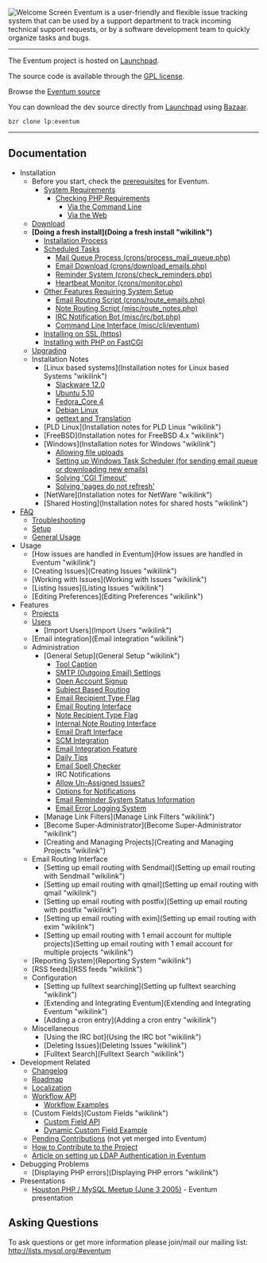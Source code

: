 ![Welcome Screen](Eventum-Profile.jpg "fig:Welcome Screen") Eventum is a user-friendly and flexible issue tracking system that can be used by a support department to track incoming technical support requests, or by a software development team to quickly organize tasks and bugs.

* * * * *

The Eventum project is hosted on [Launchpad](https://launchpad.net/eventum/).

The source code is available through the [GPL license](License "wikilink").

Browse the [Eventum source](https://code.launchpad.net/~eventum-developers/eventum/trunk)

You can download the dev source directly from [Launchpad](https://launchpad.net/eventum) using [Bazaar](http://bazaar-vcs.org).


`bzr clone lp:eventum`

* * * * *

Documentation
-------------

-   Installation
    -   Before you start, check the [prerequisites](Prerequisites "wikilink") for Eventum.
        -   [System Requirements](Prerequisites#System_Requirements "wikilink")
            -   [Checking PHP Requirements](Prerequisites#Checking_PHP_Requirements "wikilink")
                -   [Via the Command Line](Prerequisites#Via_the_Command_Line "wikilink")
                -   [Via the Web](Prerequisites#Via_the_Web "wikilink")
    -   [Download](http://dev.mysql.com/downloads/other/eventum/)
    -   **[Doing a fresh install](Doing a fresh install "wikilink")**
        -   [Installation Process](Doing_a_fresh_install#Installation_Process "wikilink")
        -   [Scheduled Tasks](Doing_a_fresh_install#Scheduled_Tasks "wikilink")
            -   [Mail Queue Process (crons/process_mail_queue.php)](Doing_a_fresh_install#Mail_Queue_Process_.28misc.2Fprocess_mail_queue.php.29 "wikilink")
            -   [Email Download (crons/download_emails.php)](Doing_a_fresh_install#Email_Download_.28misc.2Fdownload_emails.php.29 "wikilink")
            -   [Reminder System (crons/check_reminders.php)](Doing_a_fresh_install#Reminder_System_.28misc.2Fcheck_reminders.php.29 "wikilink")
            -   [Heartbeat Monitor (crons/monitor.php)](Doing_a_fresh_install#Heartbeat_Monitor_.28misc.2Fmonitor.php.29 "wikilink")
        -   [Other Features Requiring System Setup](Doing_a_fresh_install#Other_Features_Requiring_System_Setup "wikilink")
            -   [Email Routing Script (crons/route_emails.php)](Doing_a_fresh_install#Email_Routing_Script_.28misc.2Froute_emails.php.29 "wikilink")
            -   [Note Routing Script (misc/route_notes.php)](Doing_a_fresh_install#Note_Routing_Script_.28misc.2Froute_notes.php.29 "wikilink")
            -   [IRC Notification Bot (misc/irc/bot.php)](Doing_a_fresh_install#IRC_Notification_Bot_.28misc.2Firc.2Fbot.php.29 "wikilink")
            -   [Command Line Interface (misc/cli/eventum)](Doing_a_fresh_install#Command_Line_Interface_.28misc.2Fcli.2Feventum.29 "wikilink")
        -   [Installing on SSL (https)](Doing_a_fresh_install#Installing_on_SSL_.28https.29 "wikilink")
        -   [Installing with PHP on FastCGI](Doing_a_fresh_install#Installing_with_PHP_on_FastCGI "wikilink")
    -   [Upgrading](Upgrading "wikilink")
    -   Installation Notes
        -   [Linux based systems](Installation notes for Linux based Systems "wikilink")
            -   [Slackware 12.0](Installation_notes_for_Linux_based_Systems#Slackware_12.0 "wikilink")
            -   [Ubuntu 5.10](Installation_notes_for_Linux_based_Systems#Ubuntu_5.10 "wikilink")
            -   [Fedora_Core 4](Installation_notes_for_Linux_based_Systems#Fedora_Core_4 "wikilink")
            -   [Debian Linux](Installation_notes_for_Linux_based_Systems#Debian_Linux "wikilink")
            -   [gettext and Translation](Installation_notes_for_Linux_based_Systems#gettext_and_Translation "wikilink")
        -   [PLD Linux](Installation notes for PLD Linux "wikilink")
        -   [FreeBSD](Installation notes for FreeBSD 4.x "wikilink")
        -   [Windows](Installation notes for Windows "wikilink")
            -   [Allowing file uploads](Installation_notes_for_Windows#Allowing_file_uploads "wikilink")
            -   [Setting up Windows Task Scheduler (for sending email queue or downloading new emails)](Installation_notes_for_Windows#Setting_up_Windows_Task_Scheduler_.28for_sending_email_queue_or_downloading_new_emails.29 "wikilink")
            -   [Solving 'CGI Timeout'](Installation_notes_for_Windows#Solving_.27CGI_Timeout.27 "wikilink")
            -   [Solving 'pages do not refresh'](Installation_notes_for_Windows#Solving_.27pages_do_not_refresh.27 "wikilink")
        -   [NetWare](Installation notes for NetWare "wikilink")
        -   [Shared Hosting](Installation notes for shared hosts "wikilink")
-   [FAQ](FAQ "wikilink")
    -   [Troubleshooting](FAQ#Troubleshooting "wikilink")
    -   [Setup](FAQ#Setup "wikilink")
    -   [General Usage](FAQ#General_Usage "wikilink")
-   Usage
    -   [How issues are handled in Eventum](How issues are handled in Eventum "wikilink")
    -   [Creating Issues](Creating Issues "wikilink")
    -   [Working with Issues](Working with Issues "wikilink")
    -   [Listing Issues](Listing Issues "wikilink")
    -   [Editing Preferences](Editing Preferences "wikilink")
-   Features
    -   [Projects](Projects "wikilink")
    -   [Users](Users "wikilink")
        -   [Import Users](Import Users "wikilink")
    -   [Email integration](Email integration "wikilink")
    -   Administration
        -   [General Setup](General Setup "wikilink")
            -   [Tool Caption](General_Setup#Tool_Caption "wikilink")
            -   [SMTP (Outgoing Email) Settings](General_Setup#SMTP_.28Outgoing_Email.29_Settings "wikilink")
            -   [Open Account Signup](General_Setup#Open_Account_Signup "wikilink")
            -   [Subject Based Routing](General_Setup#Subject_Based_Routing "wikilink")
            -   [Email Recipient Type Flag](General_Setup#Email_Recipient_Type_Flag "wikilink")
            -   [Email Routing Interface](General_Setup#Email_Routing_Interface "wikilink")
            -   [Note Recipient Type Flag](General_Setup#Note_Recipient_Type_Flag "wikilink")
            -   [Internal Note Routing Interface](General_Setup#Internal_Note_Routing_Interface "wikilink")
            -   [Email Draft Interface](General_Setup#Email_Draft_Interface "wikilink")
            -   [SCM Integration](General_Setup#SCM_Integration "wikilink")
            -   [Email Integration Feature](General_Setup#Email_Integration_Feature "wikilink")
            -   [Daily Tips](General_Setup#Daily_Tips "wikilink")
            -   [Email Spell Checker](General_Setup#Email_Spell_Checker "wikilink")
            -   IRC Notifications
            -   [Allow Un-Assigned Issues?](General_Setup#Allow_Un-Assigned_Issues.3F "wikilink")
            -   [Options for Notifications](General_Setup#Default_Options_for_Notifications "wikilink")
            -   [Email Reminder System Status Information](General_Setup#Email_Reminder_System_Status_Information "wikilink")
            -   [Email Error Logging System](General_Setup#Email_Error_Logging_System "wikilink")
        -   [Manage Link Filters](Manage Link Filters "wikilink")
        -   [Become Super-Administrator](Become Super-Administrator "wikilink")
        -   [Creating and Managing Projects](Creating and Managing Projects "wikilink")
    -   Email Routing Interface
        -   [Setting up email routing with Sendmail](Setting up email routing with Sendmail "wikilink")
        -   [Setting up email routing with qmail](Setting up email routing with qmail "wikilink")
        -   [Setting up email routing with postfix](Setting up email routing with postfix "wikilink")
        -   [Setting up email routing with exim](Setting up email routing with exim "wikilink")
        -   [Setting up email routing with 1 email account for multiple projects](Setting up email routing with 1 email account for multiple projects "wikilink")
    -   [Reporting System](Reporting System "wikilink")
    -   [RSS feeds](RSS feeds "wikilink")
    -   Configuration
        -   [Setting up fulltext searching](Setting up fulltext searching "wikilink")
        -   [Extending and Integrating Eventum](Extending and Integrating Eventum "wikilink")
        -   [Adding a cron entry](Adding a cron entry "wikilink")
    -   Miscellaneous
        -   [Using the IRC bot](Using the IRC bot "wikilink")
        -   [Deleting Issues](Deleting Issues "wikilink")
        -   [Fulltext Search](Fulltext Search "wikilink")
-   Development Related
    -   [Changelog](Changelog "wikilink")
    -   [Roadmap](Roadmap "wikilink")
    -   [Localization](Localization "wikilink")
    -   [Workflow API](WorkflowDocumentation "wikilink")
        -   [Workflow Examples](WorkflowExamples "wikilink")
    -   [Custom Fields](Custom Fields "wikilink")
        -   [Custom Field API](CustomFieldAPI "wikilink")
        -   [Dynamic Custom Field Example](DynamicCustomFieldExample "wikilink")
    -   [Pending Contributions](Pending_Contributions "wikilink") (not yet merged into Eventum)
    -   [How to Contribute to the Project](HowToContribute "wikilink")
    -   [Article on setting up LDAP Authentication in Eventum](http://www.bieberlabs.com/wordpress/archives/2007/10/20/ldap-enabling-the-eventum-defect-tracking-system/)
-   Debugging Problems
    -   [Displaying PHP errors](Displaying PHP errors "wikilink")
-   Presentations
    -   [Houston PHP / MySQL Meetup (June 3 2005)](http://eventum.mysql.org/meetup_presentation.ppt) - Eventum presentation

Asking Questions
----------------

To ask questions or get more information please join/mail our mailing list: <http://lists.mysql.org/#eventum>